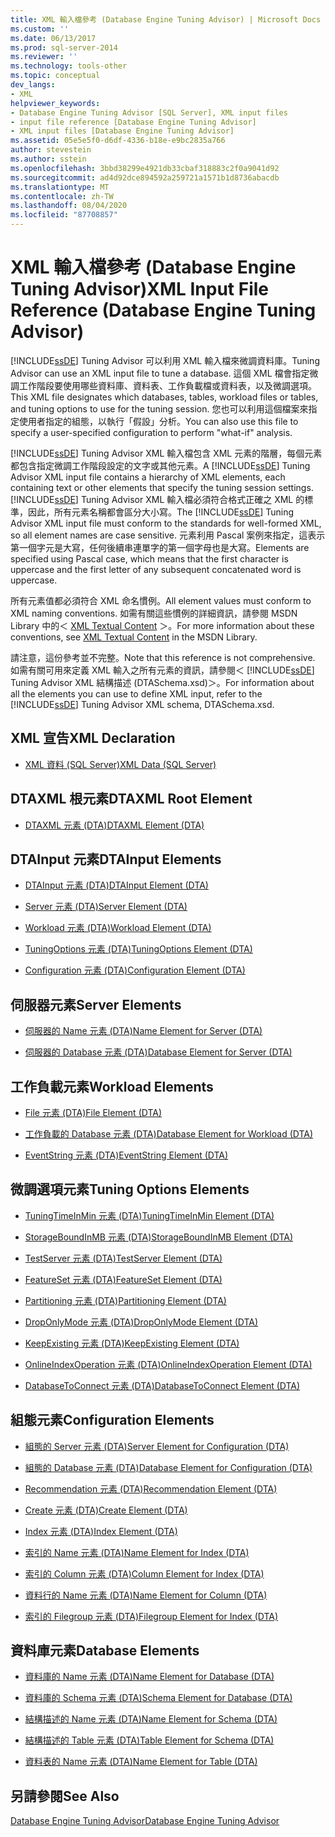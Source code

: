 ```yaml
---
title: XML 輸入檔參考 (Database Engine Tuning Advisor) | Microsoft Docs
ms.custom: ''
ms.date: 06/13/2017
ms.prod: sql-server-2014
ms.reviewer: ''
ms.technology: tools-other
ms.topic: conceptual
dev_langs:
- XML
helpviewer_keywords:
- Database Engine Tuning Advisor [SQL Server], XML input files
- input file reference [Database Engine Tuning Advisor]
- XML input files [Database Engine Tuning Advisor]
ms.assetid: 05e5e5f0-d6df-4336-b18e-e9bc2835a766
author: stevestein
ms.author: sstein
ms.openlocfilehash: 3bbd38299e4921db33cbaf318883c2f0a9041d92
ms.sourcegitcommit: ad4d92dce894592a259721a1571b1d8736abacdb
ms.translationtype: MT
ms.contentlocale: zh-TW
ms.lasthandoff: 08/04/2020
ms.locfileid: "87708857"
---
```

# <a name="xml-input-file-reference-database-engine-tuning-advisor"></a><span data-ttu-id="7880d-102">XML 輸入檔參考 (Database Engine Tuning Advisor)</span><span class="sxs-lookup"><span data-stu-id="7880d-102">XML Input File Reference (Database Engine Tuning Advisor)</span></span>
  [!INCLUDE[ssDE](../../includes/ssde-md.md)] <span data-ttu-id="7880d-103">Tuning Advisor 可以利用 XML 輸入檔來微調資料庫。</span><span class="sxs-lookup"><span data-stu-id="7880d-103">Tuning Advisor can use an XML input file to tune a database.</span></span> <span data-ttu-id="7880d-104">這個 XML 檔會指定微調工作階段要使用哪些資料庫、資料表、工作負載檔或資料表，以及微調選項。</span><span class="sxs-lookup"><span data-stu-id="7880d-104">This XML file designates which databases, tables, workload files or tables, and tuning options to use for the tuning session.</span></span> <span data-ttu-id="7880d-105">您也可以利用這個檔案來指定使用者指定的組態，以執行「假設」分析。</span><span class="sxs-lookup"><span data-stu-id="7880d-105">You can also use this file to specify a user-specified configuration to perform "what-if" analysis.</span></span>  
  
 <span data-ttu-id="7880d-106">[!INCLUDE[ssDE](../../includes/ssde-md.md)] Tuning Advisor XML 輸入檔包含 XML 元素的階層，每個元素都包含指定微調工作階段設定的文字或其他元素。</span><span class="sxs-lookup"><span data-stu-id="7880d-106">A [!INCLUDE[ssDE](../../includes/ssde-md.md)] Tuning Advisor XML input file contains a hierarchy of XML elements, each containing text or other elements that specify the tuning session settings.</span></span> <span data-ttu-id="7880d-107">[!INCLUDE[ssDE](../../includes/ssde-md.md)] Tuning Advisor XML 輸入檔必須符合格式正確之 XML 的標準，因此，所有元素名稱都會區分大小寫。</span><span class="sxs-lookup"><span data-stu-id="7880d-107">The [!INCLUDE[ssDE](../../includes/ssde-md.md)] Tuning Advisor XML input file must conform to the standards for well-formed XML, so all element names are case sensitive.</span></span> <span data-ttu-id="7880d-108">元素利用 Pascal 案例來指定，這表示第一個字元是大寫，任何後續串連單字的第一個字母也是大寫。</span><span class="sxs-lookup"><span data-stu-id="7880d-108">Elements are specified using Pascal case, which means that the first character is uppercase and the first letter of any subsequent concatenated word is uppercase.</span></span>  
  
 <span data-ttu-id="7880d-109">所有元素值都必須符合 XML 命名慣例。</span><span class="sxs-lookup"><span data-stu-id="7880d-109">All element values must conform to XML naming conventions.</span></span> <span data-ttu-id="7880d-110">如需有關這些慣例的詳細資訊，請參閱 MSDN Library 中的＜ [XML Textual Content](https://go.microsoft.com/fwlink/?LinkId=7614) ＞。</span><span class="sxs-lookup"><span data-stu-id="7880d-110">For more information about these conventions, see [XML Textual Content](https://go.microsoft.com/fwlink/?LinkId=7614) in the MSDN Library.</span></span>  
  
 <span data-ttu-id="7880d-111">請注意，這份參考並不完整。</span><span class="sxs-lookup"><span data-stu-id="7880d-111">Note that this reference is not comprehensive.</span></span> <span data-ttu-id="7880d-112">如需有關可用來定義 XML 輸入之所有元素的資訊，請參閱＜ [!INCLUDE[ssDE](../../includes/ssde-md.md)] Tuning Advisor XML 結構描述 (DTASchema.xsd)＞。</span><span class="sxs-lookup"><span data-stu-id="7880d-112">For information about all the elements you can use to define XML input, refer to the [!INCLUDE[ssDE](../../includes/ssde-md.md)] Tuning Advisor XML schema, DTASchema.xsd.</span></span>  
  
## <a name="xml-declaration"></a><span data-ttu-id="7880d-113">XML 宣告</span><span class="sxs-lookup"><span data-stu-id="7880d-113">XML Declaration</span></span>  
  
-   [<span data-ttu-id="7880d-114">XML 資料 &#40;SQL Server&#41;</span><span class="sxs-lookup"><span data-stu-id="7880d-114">XML Data &#40;SQL Server&#41;</span></span>](../../relational-databases/xml/xml-data-sql-server.md)  
  
## <a name="dtaxml-root-element"></a><span data-ttu-id="7880d-115">DTAXML 根元素</span><span class="sxs-lookup"><span data-stu-id="7880d-115">DTAXML Root Element</span></span>  
  
-   [<span data-ttu-id="7880d-116">DTAXML 元素 &#40;DTA&#41;</span><span class="sxs-lookup"><span data-stu-id="7880d-116">DTAXML Element &#40;DTA&#41;</span></span>](dtaxml-element-dta.md)  
  
## <a name="dtainput-elements"></a><span data-ttu-id="7880d-117">DTAInput 元素</span><span class="sxs-lookup"><span data-stu-id="7880d-117">DTAInput Elements</span></span>  
  
-   [<span data-ttu-id="7880d-118">DTAInput 元素 &#40;DTA&#41;</span><span class="sxs-lookup"><span data-stu-id="7880d-118">DTAInput Element &#40;DTA&#41;</span></span>](dtainput-element-dta.md)  
  
-   [<span data-ttu-id="7880d-119">Server 元素 &#40;DTA&#41;</span><span class="sxs-lookup"><span data-stu-id="7880d-119">Server Element &#40;DTA&#41;</span></span>](server-element-dta.md)  
  
-   [<span data-ttu-id="7880d-120">Workload 元素 &#40;DTA&#41;</span><span class="sxs-lookup"><span data-stu-id="7880d-120">Workload Element &#40;DTA&#41;</span></span>](workload-element-dta.md)  
  
-   [<span data-ttu-id="7880d-121">TuningOptions 元素 &#40;DTA&#41;</span><span class="sxs-lookup"><span data-stu-id="7880d-121">TuningOptions Element &#40;DTA&#41;</span></span>](tuningoptions-element-dta.md)  
  
-   [<span data-ttu-id="7880d-122">Configuration 元素 &#40;DTA&#41;</span><span class="sxs-lookup"><span data-stu-id="7880d-122">Configuration Element &#40;DTA&#41;</span></span>](configuration-element-dta.md)  
  
## <a name="server-elements"></a><span data-ttu-id="7880d-123">伺服器元素</span><span class="sxs-lookup"><span data-stu-id="7880d-123">Server Elements</span></span>  
  
-   [<span data-ttu-id="7880d-124">伺服器的 Name 元素 &#40;DTA&#41;</span><span class="sxs-lookup"><span data-stu-id="7880d-124">Name Element for Server &#40;DTA&#41;</span></span>](name-element-for-server-dta.md)  
  
-   [<span data-ttu-id="7880d-125">伺服器的 Database 元素 &#40;DTA&#41;</span><span class="sxs-lookup"><span data-stu-id="7880d-125">Database Element for Server &#40;DTA&#41;</span></span>](database-element-for-server-dta.md)  
  
## <a name="workload-elements"></a><span data-ttu-id="7880d-126">工作負載元素</span><span class="sxs-lookup"><span data-stu-id="7880d-126">Workload Elements</span></span>  
  
-   [<span data-ttu-id="7880d-127">File 元素 &#40;DTA&#41;</span><span class="sxs-lookup"><span data-stu-id="7880d-127">File Element &#40;DTA&#41;</span></span>](file-element-dta.md)  
  
-   [<span data-ttu-id="7880d-128">工作負載的 Database 元素 &#40;DTA&#41;</span><span class="sxs-lookup"><span data-stu-id="7880d-128">Database Element for Workload &#40;DTA&#41;</span></span>](database-element-for-workload-dta.md)  
  
-   [<span data-ttu-id="7880d-129">EventString 元素 &#40;DTA&#41;</span><span class="sxs-lookup"><span data-stu-id="7880d-129">EventString Element &#40;DTA&#41;</span></span>](eventstring-element-dta.md)  
  
## <a name="tuning-options-elements"></a><span data-ttu-id="7880d-130">微調選項元素</span><span class="sxs-lookup"><span data-stu-id="7880d-130">Tuning Options Elements</span></span>  
  
-   [<span data-ttu-id="7880d-131">TuningTimeInMin 元素 &#40;DTA&#41;</span><span class="sxs-lookup"><span data-stu-id="7880d-131">TuningTimeInMin Element &#40;DTA&#41;</span></span>](tuningtimeinmin-element-dta.md)  
  
-   [<span data-ttu-id="7880d-132">StorageBoundInMB 元素 &#40;DTA&#41;</span><span class="sxs-lookup"><span data-stu-id="7880d-132">StorageBoundInMB Element &#40;DTA&#41;</span></span>](storageboundinmb-element-dta.md)  
  
-   [<span data-ttu-id="7880d-133">TestServer 元素 &#40;DTA&#41;</span><span class="sxs-lookup"><span data-stu-id="7880d-133">TestServer Element &#40;DTA&#41;</span></span>](testserver-element-dta.md)  
  
-   [<span data-ttu-id="7880d-134">FeatureSet 元素 &#40;DTA&#41;</span><span class="sxs-lookup"><span data-stu-id="7880d-134">FeatureSet Element &#40;DTA&#41;</span></span>](featureset-element-dta.md)  
  
-   [<span data-ttu-id="7880d-135">Partitioning 元素 &#40;DTA&#41;</span><span class="sxs-lookup"><span data-stu-id="7880d-135">Partitioning Element &#40;DTA&#41;</span></span>](partitioning-element-dta.md)  
  
-   [<span data-ttu-id="7880d-136">DropOnlyMode 元素 &#40;DTA&#41;</span><span class="sxs-lookup"><span data-stu-id="7880d-136">DropOnlyMode Element &#40;DTA&#41;</span></span>](droponlymode-element-dta.md)  
  
-   [<span data-ttu-id="7880d-137">KeepExisting 元素 &#40;DTA&#41;</span><span class="sxs-lookup"><span data-stu-id="7880d-137">KeepExisting Element &#40;DTA&#41;</span></span>](keepexisting-element-dta.md)  
  
-   [<span data-ttu-id="7880d-138">OnlineIndexOperation 元素 &#40;DTA&#41;</span><span class="sxs-lookup"><span data-stu-id="7880d-138">OnlineIndexOperation Element &#40;DTA&#41;</span></span>](onlineindexoperation-element-dta.md)  
  
-   [<span data-ttu-id="7880d-139">DatabaseToConnect 元素 &#40;DTA&#41;</span><span class="sxs-lookup"><span data-stu-id="7880d-139">DatabaseToConnect Element &#40;DTA&#41;</span></span>](databasetoconnect-element-dta.md)  
  
## <a name="configuration-elements"></a><span data-ttu-id="7880d-140">組態元素</span><span class="sxs-lookup"><span data-stu-id="7880d-140">Configuration Elements</span></span>  
  
-   [<span data-ttu-id="7880d-141">組態的 Server 元素 &#40;DTA&#41;</span><span class="sxs-lookup"><span data-stu-id="7880d-141">Server Element for Configuration &#40;DTA&#41;</span></span>](server-element-for-configuration-dta.md)  
  
-   [<span data-ttu-id="7880d-142">組態的 Database 元素 &#40;DTA&#41;</span><span class="sxs-lookup"><span data-stu-id="7880d-142">Database Element for Configuration &#40;DTA&#41;</span></span>](database-element-for-configuration-dta.md)  
  
-   [<span data-ttu-id="7880d-143">Recommendation 元素 &#40;DTA&#41;</span><span class="sxs-lookup"><span data-stu-id="7880d-143">Recommendation Element &#40;DTA&#41;</span></span>](recommendation-element-dta.md)  
  
-   [<span data-ttu-id="7880d-144">Create 元素 &#40;DTA&#41;</span><span class="sxs-lookup"><span data-stu-id="7880d-144">Create Element &#40;DTA&#41;</span></span>](create-element-dta.md)  
  
-   [<span data-ttu-id="7880d-145">Index 元素 &#40;DTA&#41;</span><span class="sxs-lookup"><span data-stu-id="7880d-145">Index Element &#40;DTA&#41;</span></span>](index-element-dta.md)  
  
-   [<span data-ttu-id="7880d-146">索引的 Name 元素 &#40;DTA&#41;</span><span class="sxs-lookup"><span data-stu-id="7880d-146">Name Element for Index &#40;DTA&#41;</span></span>](name-element-for-index-dta.md)  
  
-   [<span data-ttu-id="7880d-147">索引的 Column 元素 &#40;DTA&#41;</span><span class="sxs-lookup"><span data-stu-id="7880d-147">Column Element for Index &#40;DTA&#41;</span></span>](column-element-for-index-dta.md)  
  
-   [<span data-ttu-id="7880d-148">資料行的 Name 元素 &#40;DTA&#41;</span><span class="sxs-lookup"><span data-stu-id="7880d-148">Name Element for Column &#40;DTA&#41;</span></span>](name-element-for-column-dta.md)  
  
-   [<span data-ttu-id="7880d-149">索引的 Filegroup 元素 &#40;DTA&#41;</span><span class="sxs-lookup"><span data-stu-id="7880d-149">Filegroup Element for Index &#40;DTA&#41;</span></span>](filegroup-element-for-index-dta.md)  
  
## <a name="database-elements"></a><span data-ttu-id="7880d-150">資料庫元素</span><span class="sxs-lookup"><span data-stu-id="7880d-150">Database Elements</span></span>  
  
-   [<span data-ttu-id="7880d-151">資料庫的 Name 元素 &#40;DTA&#41;</span><span class="sxs-lookup"><span data-stu-id="7880d-151">Name Element for Database &#40;DTA&#41;</span></span>](name-element-for-database-dta.md)  
  
-   [<span data-ttu-id="7880d-152">資料庫的 Schema 元素 &#40;DTA&#41;</span><span class="sxs-lookup"><span data-stu-id="7880d-152">Schema Element for Database &#40;DTA&#41;</span></span>](schema-element-for-database-dta.md)  
  
-   [<span data-ttu-id="7880d-153">結構描述的 Name 元素 &#40;DTA&#41;</span><span class="sxs-lookup"><span data-stu-id="7880d-153">Name Element for Schema &#40;DTA&#41;</span></span>](name-element-for-schema-dta.md)  
  
-   [<span data-ttu-id="7880d-154">結構描述的 Table 元素 &#40;DTA&#41;</span><span class="sxs-lookup"><span data-stu-id="7880d-154">Table Element for Schema &#40;DTA&#41;</span></span>](table-element-for-schema-dta.md)  
  
-   [<span data-ttu-id="7880d-155">資料表的 Name 元素 &#40;DTA&#41;</span><span class="sxs-lookup"><span data-stu-id="7880d-155">Name Element for Table &#40;DTA&#41;</span></span>](name-element-for-table-dta.md)  
  
## <a name="see-also"></a><span data-ttu-id="7880d-156">另請參閱</span><span class="sxs-lookup"><span data-stu-id="7880d-156">See Also</span></span>  
 [<span data-ttu-id="7880d-157">Database Engine Tuning Advisor</span><span class="sxs-lookup"><span data-stu-id="7880d-157">Database Engine Tuning Advisor</span></span>](../../relational-databases/performance/database-engine-tuning-advisor.md)  
  
  

